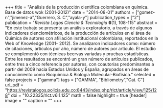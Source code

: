 +++
title = "Análisis de la producción científica colombiana en química. Base de datos wok (2001-2012)"
date = "2014-08-01"
authors = ["gomez-n","jimenez-a","Guerrero, S. C","ayala-y"]
publication_types = ["2"]
publication = "*Revista Logos Ciencia & Tecnología* **6**(1), 108-115"
abstract = "En este trabajo se presenta un análisis exploratorio, a través de algunos indicadores cienciométricos, de la producción de artículos en el área de Química de autores con afiliación institucional colombiana, reportados en la Web of Knowledge (2001- 2012). Se analizaron indicadores como: número de citaciones, artículos por año, número de autores por artículo. El estudio se complementó con técnicas bcervas variadas y pruebas estadísticas. Entre los resultados se encontró un gran número de artículos publicados, entre tres a cinco referencia por autores, con coautorías predominantes a partir del 2009 hacia Estados Unidos y España, agrupados en áreas de conocimiento como Bioquímica & Biología Molecular-Biofísica."
selected = false
projects = ["gamma"]
tags = ["GAMMA", "Bibliometry","Cat. C"]
url_pdf = "https://revistalogos.policia.edu.co:8443/index.php/rlct/article/view/125/128"
doi = "10.22335/rlct.v6i1.125"
math = false
highlight = true
[header]
image = ""
caption = ""
+++

